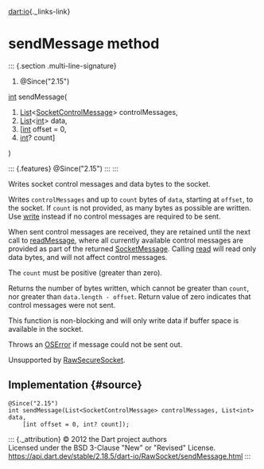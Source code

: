 [dart:io](../../dart-io/dart-io-library){._links-link}

sendMessage method
==================

::: {.section .multi-line-signature}
<div>

1.  \@Since(\"2.15\")

</div>

[int](../../dart-core/int-class) sendMessage(

1.  [List](../../dart-core/list-class)\<[SocketControlMessage](../socketcontrolmessage-class)\>
    controlMessages,
2.  [List](../../dart-core/list-class)\<[int](../../dart-core/int-class)\>
    data,
3.  \[[int](../../dart-core/int-class) offset = 0,
4.  [int](../../dart-core/int-class)? count\]

)

::: {.features}
\@Since(\"2.15\")
:::
:::

Writes socket control messages and data bytes to the socket.

Writes `controlMessages` and up to `count` bytes of `data`, starting at
`offset`, to the socket. If `count` is not provided, as many bytes as
possible are written. Use [write](write) instead if no control messages
are required to be sent.

When sent control messages are received, they are retained until the
next call to [readMessage](readmessage), where all currently available
control messages are provided as part of the returned
[SocketMessage](../socketmessage-class). Calling [read](read) will read
only data bytes, and will not affect control messages.

The `count` must be positive (greater than zero).

Returns the number of bytes written, which cannot be greater than
`count`, nor greater than `data.length - offset`. Return value of zero
indicates that control messages were not sent.

This function is non-blocking and will only write data if buffer space
is available in the socket.

Throws an [OSError](../oserror-class) if message could not be sent out.

Unsupported by [RawSecureSocket](../rawsecuresocket-class).

Implementation {#source}
--------------

``` {.language-dart data-language="dart"}
@Since("2.15")
int sendMessage(List<SocketControlMessage> controlMessages, List<int> data,
    [int offset = 0, int? count]);
```

::: {._attribution}
© 2012 the Dart project authors\
Licensed under the BSD 3-Clause \"New\" or \"Revised\" License.\
<https://api.dart.dev/stable/2.18.5/dart-io/RawSocket/sendMessage.html>
:::
